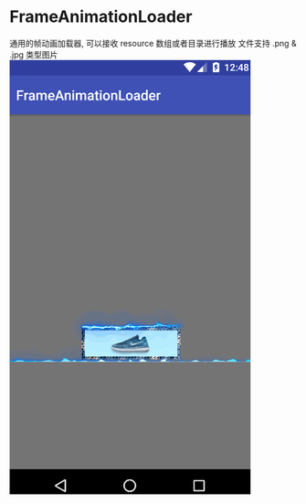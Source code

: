 # FrameAnimationLoader

通用的帧动画加载器, 可以接收 resource 数组或者目录进行播放
文件支持 .png & .jpg 类型图片
![gif](https://github.com/phoche/FrameAnimationLoader/blob/master/example.gif)
